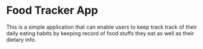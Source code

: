 # Food Tracker App

This is a simple application that can enable users to keep track track of their daily eating habits by keeping record of food stuffs they eat as well as their dietary info.
